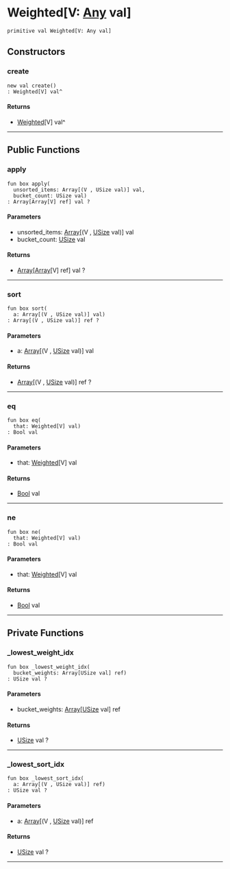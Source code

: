 # Weighted\[V: [Any](builtin-Any) val\]

```pony
primitive val Weighted[V: Any val]
```

## Constructors

### create

```pony
new val create()
: Weighted[V] val^
```

#### Returns

* [Weighted](wallaroo_labs-weighted-Weighted)\[V\] val^

---

## Public Functions

### apply

```pony
fun box apply(
  unsorted_items: Array[(V , USize val)] val,
  bucket_count: USize val)
: Array[Array[V] ref] val ?
```
#### Parameters

*   unsorted_items: [Array](builtin-Array)\[(V , [USize](builtin-USize) val)\] val
*   bucket_count: [USize](builtin-USize) val

#### Returns

* [Array](builtin-Array)\[[Array](builtin-Array)\[V\] ref\] val ?

---

### sort

```pony
fun box sort(
  a: Array[(V , USize val)] val)
: Array[(V , USize val)] ref ?
```
#### Parameters

*   a: [Array](builtin-Array)\[(V , [USize](builtin-USize) val)\] val

#### Returns

* [Array](builtin-Array)\[(V , [USize](builtin-USize) val)\] ref ?

---

### eq

```pony
fun box eq(
  that: Weighted[V] val)
: Bool val
```
#### Parameters

*   that: [Weighted](wallaroo_labs-weighted-Weighted)\[V\] val

#### Returns

* [Bool](builtin-Bool) val

---

### ne

```pony
fun box ne(
  that: Weighted[V] val)
: Bool val
```
#### Parameters

*   that: [Weighted](wallaroo_labs-weighted-Weighted)\[V\] val

#### Returns

* [Bool](builtin-Bool) val

---

## Private Functions

### _lowest_weight_idx

```pony
fun box _lowest_weight_idx(
  bucket_weights: Array[USize val] ref)
: USize val ?
```
#### Parameters

*   bucket_weights: [Array](builtin-Array)\[[USize](builtin-USize) val\] ref

#### Returns

* [USize](builtin-USize) val ?

---

### _lowest_sort_idx

```pony
fun box _lowest_sort_idx(
  a: Array[(V , USize val)] ref)
: USize val ?
```
#### Parameters

*   a: [Array](builtin-Array)\[(V , [USize](builtin-USize) val)\] ref

#### Returns

* [USize](builtin-USize) val ?

---

